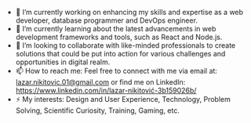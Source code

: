 - 🔭 I’m currently working on enhancing my skills and expertise as a web developer, database programmer and DevOps engineer.
- 🌱 I’m currently learning about the latest advancements in web development frameworks and tools, such as React and Node.js.
- 👯 I’m looking to collaborate with like-minded professionals to create solutions that could be put into action for various challenges and opportunities in digital realm.
- 📫 How to reach me: Feel free to connect with me via email at: lazar.nikitovic.01@gmail.com or find me on LinkedIn: https://www.linkedin.com/in/lazar-nikitović-3b159026b/
- ⚡ My interests: Design and User Experience, Technology, Problem Solving, Scientific Curiosity, Training, Gaming, etc.
